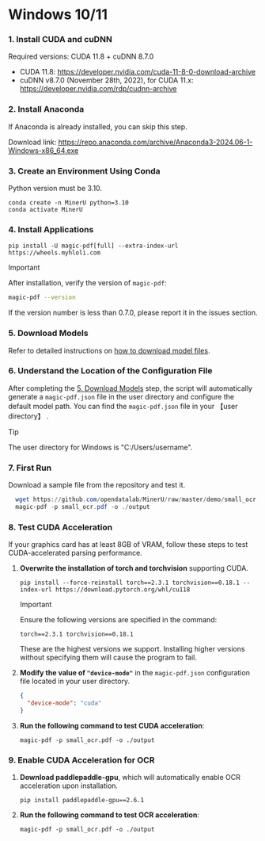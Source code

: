 # Windows 10/11

### 1. Install CUDA and cuDNN

Required versions: CUDA 11.8 + cuDNN 8.7.0

- CUDA 11.8: https://developer.nvidia.com/cuda-11-8-0-download-archive
- cuDNN v8.7.0 (November 28th, 2022), for CUDA 11.x: https://developer.nvidia.com/rdp/cudnn-archive

### 2. Install Anaconda

If Anaconda is already installed, you can skip this step.

Download link: https://repo.anaconda.com/archive/Anaconda3-2024.06-1-Windows-x86_64.exe

### 3. Create an Environment Using Conda

Python version must be 3.10.

```
conda create -n MinerU python=3.10
conda activate MinerU
```

### 4. Install Applications

```
pip install -U magic-pdf[full] --extra-index-url https://wheels.myhloli.com
```

> [!IMPORTANT]
> After installation, verify the version of `magic-pdf`:
>
> ```bash
> magic-pdf --version
> ```
>
> If the version number is less than 0.7.0, please report it in the issues section.

### 5. Download Models

Refer to detailed instructions on [how to download model files](how_to_download_models_en.md).

### 6. Understand the Location of the Configuration File

After completing the [5. Download Models](#5-download-models) step, the script will automatically generate a `magic-pdf.json` file in the user directory and configure the default model path.
You can find the `magic-pdf.json` file in your 【user directory】 .

> [!TIP]
> The user directory for Windows is "C:/Users/username".

### 7. First Run

Download a sample file from the repository and test it.

```powershell
  wget https://github.com/opendatalab/MinerU/raw/master/demo/small_ocr.pdf -O small_ocr.pdf
  magic-pdf -p small_ocr.pdf -o ./output
```

### 8. Test CUDA Acceleration

If your graphics card has at least 8GB of VRAM, follow these steps to test CUDA-accelerated parsing performance.

1. **Overwrite the installation of torch and torchvision** supporting CUDA.

   ```
   pip install --force-reinstall torch==2.3.1 torchvision==0.18.1 --index-url https://download.pytorch.org/whl/cu118
   ```
   > [!IMPORTANT]
   > Ensure the following versions are specified in the command:
   >
   > ```
   > torch==2.3.1 torchvision==0.18.1
   > ```
   >
   > These are the highest versions we support. Installing higher versions without specifying them will cause the program to fail.

2. **Modify the value of `"device-mode"`** in the `magic-pdf.json` configuration file located in your user directory.

   ```json
   {
     "device-mode": "cuda"
   }
   ```

3. **Run the following command to test CUDA acceleration**:

   ```
   magic-pdf -p small_ocr.pdf -o ./output
   ```

### 9. Enable CUDA Acceleration for OCR

1. **Download paddlepaddle-gpu**, which will automatically enable OCR acceleration upon installation.
   ```
   pip install paddlepaddle-gpu==2.6.1
   ```
2. **Run the following command to test OCR acceleration**:
   ```
   magic-pdf -p small_ocr.pdf -o ./output
   ```
